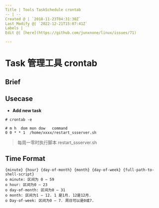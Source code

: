 ```yaml
---
Title | Tools TaskSchedule crontab
-- | --
Created @ | `2018-11-23T04:31:30Z`
Last Modify @| `2022-12-21T15:07:41Z`
Labels | ``
Edit @| [here](https://github.com/junxnone/linux/issues/71)

---
```

# Task 管理工具 crontab

## Brief


## Usecase

- **Add new task**

```
# crontab -e
```
```
# m h  dom mon dow   command
0 0 * * 1  /home/xxxx/restart_ssserver.sh
```

> 每周一零时执行脚本 restart_ssserver.sh

## Time Format

```
{minute} {hour} {day-of-month} {month} {day-of-week} {full-path-to-shell-script} 
o minute: 区间为 0 – 59 
o hour: 区间为0 – 23 
o day-of-month: 区间为0 – 31 
o month: 区间为1 – 12. 1 是1月. 12是12月. 
o Day-of-week: 区间为0 – 7. 周日可以是0或7.
```

